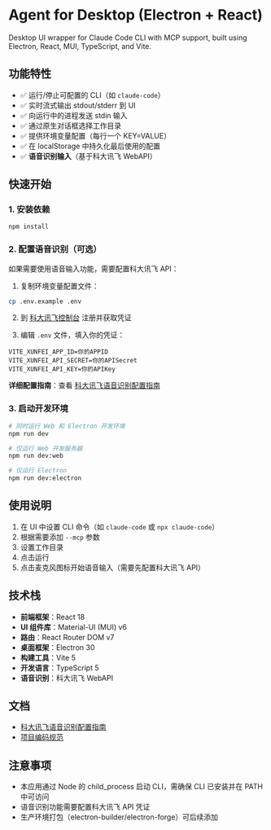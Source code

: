 # Agent for Desktop (Electron + React)

Desktop UI wrapper for Claude Code CLI with MCP support, built using Electron, React, MUI, TypeScript, and Vite.

## 功能特性

- ✅ 运行/停止可配置的 CLI（如 `claude-code`）
- ✅ 实时流式输出 stdout/stderr 到 UI
- ✅ 向运行中的进程发送 stdin 输入
- ✅ 通过原生对话框选择工作目录
- ✅ 提供环境变量配置（每行一个 KEY=VALUE）
- ✅ 在 localStorage 中持久化最后使用的配置
- ✅ **语音识别输入**（基于科大讯飞 WebAPI）

## 快速开始

### 1. 安装依赖

```bash
npm install
```

### 2. 配置语音识别（可选）

如果需要使用语音输入功能，需要配置科大讯飞 API：

1. 复制环境变量配置文件：
```bash
cp .env.example .env
```

2. 到 [科大讯飞控制台](https://console.xfyun.cn/) 注册并获取凭证

3. 编辑 `.env` 文件，填入你的凭证：
```env
VITE_XUNFEI_APP_ID=你的APPID
VITE_XUNFEI_API_SECRET=你的APISecret
VITE_XUNFEI_API_KEY=你的APIKey
```

**详细配置指南**：查看 [科大讯飞语音识别配置指南](docs/xunfei-setup-guide.md)

### 3. 启动开发环境

```bash
# 同时运行 Web 和 Electron 开发环境
npm run dev

# 仅运行 Web 开发服务器
npm run dev:web

# 仅运行 Electron
npm run dev:electron
```

## 使用说明

1. 在 UI 中设置 CLI 命令（如 `claude-code` 或 `npx claude-code`）
2. 根据需要添加 `--mcp` 参数
3. 设置工作目录
4. 点击运行
5. 点击麦克风图标开始语音输入（需要先配置科大讯飞 API）

## 技术栈

- **前端框架**：React 18
- **UI 组件库**：Material-UI (MUI) v6
- **路由**：React Router DOM v7
- **桌面框架**：Electron 30
- **构建工具**：Vite 5
- **开发语言**：TypeScript 5
- **语音识别**：科大讯飞 WebAPI

## 文档

- [科大讯飞语音识别配置指南](docs/xunfei-setup-guide.md)
- [项目编码规范](CLAUDE.md)

## 注意事项

- 本应用通过 Node 的 child_process 启动 CLI，需确保 CLI 已安装并在 PATH 中可访问
- 语音识别功能需要配置科大讯飞 API 凭证
- 生产环境打包（electron-builder/electron-forge）可后续添加
